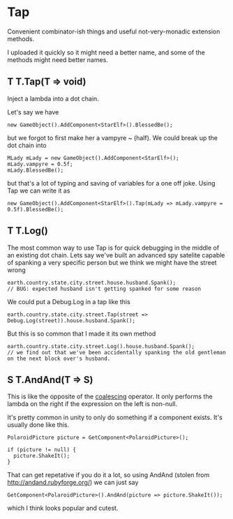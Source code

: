 Tap
===

Convenient combinator-ish things and useful not-very-monadic extension methods.

I uploaded it quickly so it might need a better name, and some of the methods might need better names.

T T.Tap(T => void)
------------------

Inject a lambda into a dot chain.

Let's say we have

    new GameObject().AddComponent<StarElf>().BlessedBe();
    
but we forgot to first make her a vampyre ~ (half). We could break up the dot chain into

    MLady mLady = new GameObject().AddComponent<StarElf>();
    mLady.vampyre = 0.5f;
    mLady.BlessedBe();
    
but that's a lot of typing and saving of variables for a one off joke. Using Tap we can write it as

    new GameObject().AddComponent<StarElf>().Tap(mLady => mLady.vampyre = 0.5f).BlessedBe();
    
T T.Log()
---------

The most common way to use Tap is for quick debugging in the middle of an existing dot chain. Lets say we've built an advanced spy satelite capable of spanking a very specific person but we think we might have the street wrong

    earth.country.state.city.street.house.husband.Spank();
    // BUG: expected husband isn't getting spanked for some reason

We could put a Debug.Log in a tap like this

    earth.country.state.city.street.Tap(street => Debug.Log(street)).house.husband.Spank();

But this is so common that I made it its own method

    earth.country.state.city.street.Log().house.husband.Spank();
    // we find out that we've been accidentally spanking the old gentleman on the next block over's husband.

S T.AndAnd(T => S)
------------------

This is like the opposite of the [coalescing](http://msdn.microsoft.com/en-us/library/ms173224.aspx) operator. It only performs the lambda on the right if the expression on the left is non-null.

It's pretty common in unity to only do something if a component exists. It's usually done like this.

    PolaroidPicture picture = GetComponent<PolaroidPicture>();
    
    if (picture != null) {
      picture.ShakeIt();
    }
    
That can get repetative if you do it a lot, so using AndAnd (stolen from http://andand.rubyforge.org/) we can just say

    GetComponent<PolaroidPicture>().AndAnd(picture => picture.ShakeIt());
    
which I think looks popular and cutest.
